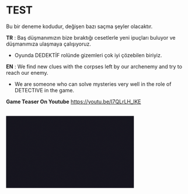 # TEST
Bu bir deneme kodudur, değişen bazı saçma şeyler olacaktır.

**TR** :
Baş düşmanımızın bize bıraktığı cesetlerle yeni ipuçları buluyor ve düşmanımıza ulaşmaya çalışıyoruz.
- Oyunda DEDEKTİF rolünde gizemleri çok iyi çözebilen biriyiz.

**EN** :
We find new clues with the corpses left by our archenemy and try to reach our enemy.
- We are someone who can solve mysteries very well in the role of DETECTIVE in the game.

**Game Teaser On Youtube** https://youtu.be/I7QLrLH_lKE <br><br>

<img src="https://github.com/pyalihtml/TEST/blob/main/Gif%20-%20Read%20me.gif?raw=true" width="350px">

